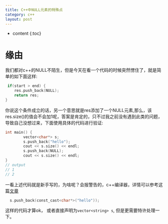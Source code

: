 ```yaml
---
title: C++中NULL元素的特殊点
category: c++
layout: post
---
```

* content
{:toc}

# 缘由

我们都对c++的NULL不陌生，但是今天在看一个代码的时候突然愣住了，就是简单的如下面这样:

```c
 if(start > end) {
    res.push_back(NULL);
    return res;
}
```

你说这个条件成立的话，另一个意思就是res添加了一个NULL元素,那么，该res.size()的值会不会加1呢，答案是肯定的，只不过我之前没有遇到此类的问题，导致自己没想过来，下面使用具体的代码进行验证:

```c
int main() {
        vector<char*> s;
        s.push_back("hello");
        cout << s.size() << endl;
        s.push_back(NULL);
        cout << s.size() << endl;
}
// output 
// 1
// 2
```

一看上述代码就是新手写的，为啥呢？会报警告的，c++编译器，详情可以参考这篇[文章](https://developer.aliyun.com/article/277202)

```c
  s.push_back(const_cast<char*>("hello"));
```
这样的代码才算ok， 或者直接声明为`vector<string> s`, 但是更需要特许处理一下。






